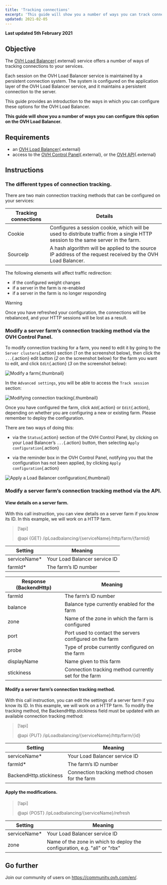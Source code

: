 ```yaml
---
title: 'Tracking connections'
excerpt: 'This guide will show you a number of ways you can track connections on the OVH Load Balancer.'
updated: 2021-02-05
---
```


**Last updated 5th February 2021**

## Objective

The [OVH Load Balancer](https://www.ovh.com/sg/solutions/load-balancer/){.external} service offers a number of ways of tracking connections to your services.

Each session on the OVH Load Balancer service is maintained by a persistent connection system. The system is configured on the application layer of the OVH Load Balancer service, and it maintains a persistent connection to the server.

This guide provides an introduction to the ways in which you can configure these options for the OVH Load Balancer.

**This guide will show you a number of ways you can configure this option on the OVH Load Balancer.**

## Requirements

- an [OVH Load Balancer](https://www.ovh.com/sg/solutions/load-balancer/){.external}
- access to the [OVH Control Panel](https://ca.ovh.com/auth/?action=gotomanager&from=https://www.ovh.com/sg/&ovhSubsidiary=sg){.external}, or the [OVH API](https://ca.api.ovh.com/){.external}


## Instructions

### The different types of connection tracking.

There are two main connection tracking methods that can be configured on your services:

|Tracking connections|Details|
|---|---|
|Cookie|Configures a session cookie, which will be used to distribute traffic from a single HTTP session to the same server in the farm.|
|SourceIp|A hash algorithm will be applied to the source IP address of the request received by the OVH Load Balancer.

The following elements will affect traffic redirection:

- if the configured weight changes
- if a server in the farm is re-enabled
- if a server in the farm is no longer responding


> [!warning]
>
> Once you have refreshed your configuration, the connections will be rebalanced, and your HTTP sessions will be lost as a result.
> 


### Modify a server farm’s connection tracking method via the OVH Control Panel.

To modify connection tracking for a farm, you need to edit it by going to the `Server clusters`{.action} section (*1* on the screenshot below), then click the `...`{.action} edit button (*2* on the screenshot below) for the farm you want to edit, and click `Edit`{.action} (*3* on the screenshot below):

![Modify a farm](images/farm_edit.png){.thumbnail}

In the `Advanced settings`, you will be able to access the `Track session` section:

![Modifying connection tracking](images/tracking_session.png){.thumbnail}


Once you have configured the farm, click `Add`{.action} or `Edit`{.action}, depending on whether you are configuring a new or existing farm.
Please remember to deploy the configuration.

There are two ways of doing this:

- via the `Status`{.action} section of the OVH Control Panel, by clicking on your Load Balancer’s `...`{.action} button, then selecting `Apply configuration`{.action}

- via the reminder box in the OVH Control Panel, notifying you that the configuration has not been applied, by clicking `Apply configuration`{.action}

![Apply a Load Balancer configuration](images/apply_configuration.png){.thumbnail}


### Modify a server farm’s connection tracking method via the API.

#### View details on a server farm.

With this call instruction, you can view details on a server farm if you know its ID. In this example, we will work on a HTTP farm.


> [!api]
>
> @api {GET} /ipLoadbalancing/{serviceName}/http/farm/{farmId}
> 

|Setting|Meaning|
|---|---|
|serviceName*|Your Load Balancer service ID|
|farmId*|The farm’s ID number|

|Response (BackendHttp)|Meaning|
|---|---|
|farmId|The farm’s ID number|
|balance|Balance type currently enabled for the farm|
|zone|Name of the zone in which the farm is configured|
|port|Port used to contact the servers configured on the farm|
|probe|Type of probe currently configured on the farm|
|displayName|Name given to this farm|
|stickiness|Connection tracking method currently set for the farm|


#### Modify a server farm’s connection tracking method.

With this call instruction, you can edit the settings of a server farm if you know its ID. In this example, we will work on a HTTP farm. To modify the tracking method, the BackendHttp.stickiness field must be updated with an available connection tracking method:


> [!api]
>
> @api {PUT} /ipLoadbalancing/{serviceName}/http/farm/{id}
> 


|Setting|Meaning|
|---|---|
|serviceName*|Your Load Balancer service ID|
|farmId*|The farm’s ID number|
|BackendHttp.stickiness|Connection tracking method chosen for the farm|


#### Apply the modifications.

> [!api]
>
> @api {POST} /ipLoadbalancing/{serviceName}/refresh
> 

|Setting|Meaning|
|---|---|
|serviceName*|Your Load Balancer service ID|
|zone|Name of the zone in which to deploy the configuration, e.g. "all" or "rbx"|


## Go further

Join our community of users on <https://community.ovh.com/en/>.

